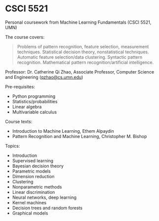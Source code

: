 # CSCI 5521
Personal coursework from Machine Learning Fundamentals (CSCI 5521, UMN)

The course covers:
> Problems of pattern recognition, feature selection, measurement techniques. Statistical decision theory, nonstatistical techniques. Automatic feature selection/data clustering. Syntactic pattern recognition. Mathematical pattern recognition/artificial intelligence.

Professor: Dr. Catherine Qi Zhao, Associate Professor, Computer Science and Engineering (qzhao@cs.umn.edu)

Pre-requisites: 
* Python programming
* Statistics/probabilities
* Linear algebra
* Multivariable calculus

Course texts:
* Introduction to Machine Learning, Ethem Alpaydin
* Pattern Recognition and Machine Learning, Christopher M. Bishop

Topics:
* Introduction
* Supervised learning
* Bayesian decision theory
* Parametric models
* Dimension reduction
* Clustering
* Nonparametric methods
* Linear discrimination
* Neural networks, deep learning
* Kernel machines
* Decision trees and random forests
* Graphical models


